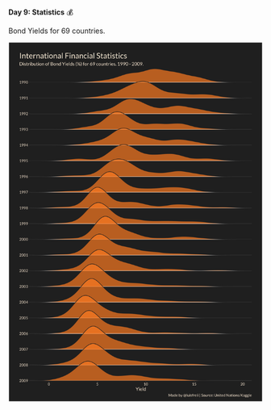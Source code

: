 **Day 9: Statistics** 💰

Bond Yields for 69 countries.

![alt text](https://github.com/luisfrein/-30DayChartChallenge/blob/master/9.Statistics/yields.png)
